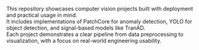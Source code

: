 This repository showcases computer vision projects built with deployment and practical usage in mind.  
It includes implementations of PatchCore for anomaly detection, YOLO for object detection, and signal-based models like TranAD.  
Each project demonstrates a clear pipeline from data preprocessing to visualization, with a focus on real-world engineering usability.
